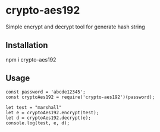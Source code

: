 # crypto-aes192
Simple encrypt and decrypt tool for generate hash string

## Installation
npm i crypto-aes192

## Usage
```
const password = 'abcde12345';
const cryptoAes192 = require('crypto-aes192')(password);

let test = "marshall"
let e = cryptoAes192.encrypt(test);
let d = cryptoAes192.decrypt(e);
console.log(test, e, d);
```